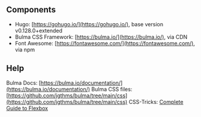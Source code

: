 ## Components

- Hugo: [https://gohugo.io/](https://gohugo.io/), base version v0.128.0+extended
- Bulma CSS Framework: [https://bulma.io/](https://bulma.io/), via CDN
- Font Awesome: [https://fontawesome.com/](https://fontawesome.com/), via npm

## Help

Bulma Docs: [https://bulma.io/documentation/](https://bulma.io/documentation/)
Bulma CSS files: [https://github.com/jgthms/bulma/tree/main/css](https://github.com/jgthms/bulma/tree/main/css)
CSS-Tricks: [Complete Guide to Flexbox](https://css-tricks.com/snippets/css/a-guide-to-flexbox/)